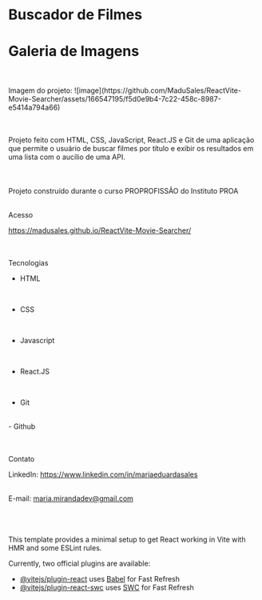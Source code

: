 # Buscador de Filmes

# Galeria de Imagens

<br>
<br>
Imagem do projeto: ![image](https://github.com/MaduSales/ReactVite-Movie-Searcher/assets/166547195/f5d0e9b4-7c22-458c-8987-e5414a794a66)



<br>
<br>

<br>

Projeto feito com HTML, CSS, JavaScript, React.JS e Git de uma aplicação que permite o usuário de buscar filmes por título e exibir os resultados em uma lista com o aucílio de uma API.   
<br>
<br>
<br>
Projeto construído durante o curso PROPROFISSÃO do Instituto PROA
<br>
<br>


 Acesso
<br>

https://madusales.github.io/ReactVite-Movie-Searcher/
<br>
<br>
<br>

 Tecnologias
<br>

- HTML
<br>
  
- CSS
<br>
  
- Javascript
<br>
  
- React.JS
<br>
  
- Git
<br>
- Github
<br>
<br>
<br>
  


 Contato
<br>

LinkedIn:  https://www.linkedin.com/in/mariaeduardasales
<br>
<br>

E-mail: maria.mirandadev@gmail.com
<br>
<br>
<br>
<br>


This template provides a minimal setup to get React working in Vite with HMR and some ESLint rules.

Currently, two official plugins are available:

- [@vitejs/plugin-react](https://github.com/vitejs/vite-plugin-react/blob/main/packages/plugin-react/README.md) uses [Babel](https://babeljs.io/) for Fast Refresh
- [@vitejs/plugin-react-swc](https://github.com/vitejs/vite-plugin-react-swc) uses [SWC](https://swc.rs/) for Fast Refresh
